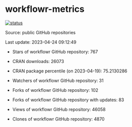 
<!-- README.md is generated from README.Rmd. Please edit that file -->

# workflowr-metrics

[![status](https://github.com/workflowr/workflowr-metrics/workflows/metrics/badge.svg)](https://github.com/workflowr/workflowr-metrics/actions/workflows/metrics.yaml)

Source: public GitHub repositories

Last update: 2023-04-24 09:12:49

<!--





* Weekly active projects (unique users):  ()

* Monthly active projects (unique users):  ()

* Number of workflowr projects on GitHub: 


-->

  - Stars of workflowr GitHub repository: 767

  - CRAN downloads: 26073

  - CRAN package percentile (on 2023-04-19): 75.2130286

  - Watchers of workflowr GitHub repository: 31

  - Forks of workflowr GitHub repository: 102

  - Forks of workflowr GitHub repository with updates: 83

  - Views of workflowr GitHub repository: 46058

  - Clones of workflowr GitHub repository: 4870
